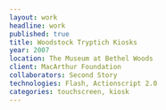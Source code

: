 ```yaml
---
layout: work
headline: work
published: true
title: Woodstock Tryptich Kiosks
year: 2007
location: The Museum at Bethel Woods
client: MacArthur Foundation
collaborators: Second Story
technologies: Flash, Actionscript 2.0
categories: touchscreen, kiosk
---
```


